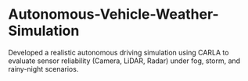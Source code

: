 # Autonomous-Vehicle-Weather-Simulation
Developed a realistic autonomous driving simulation using CARLA to evaluate sensor reliability (Camera, LiDAR, Radar) under fog, storm, and rainy-night scenarios.
